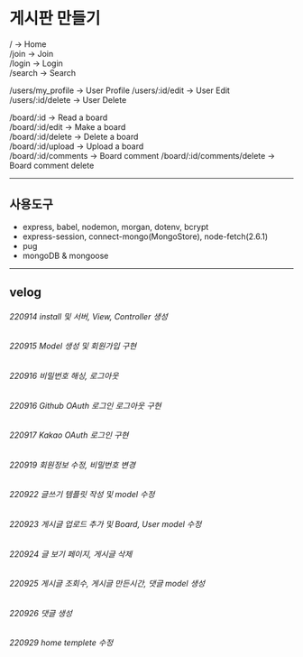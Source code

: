 # 게시판 만들기

/ -> Home  
/join -> Join  
/login -> Login  
/search -> Search

/users/my_profile -> User Profile
/users/:id/edit -> User Edit  
/users/:id/delete -> User Delete

/board/:id -> Read a board  
/board/:id/edit -> Make a board  
/board/:id/delete -> Delete a board  
/board/:id/upload -> Upload a board  
/board/:id/comments -> Board comment
/board/:id/comments/delete -> Board comment delete

---

## 사용도구

- express, babel, nodemon, morgan, dotenv, bcrypt
- express-session, connect-mongo(MongoStore), node-fetch(2.6.1)
- pug
- mongoDB & mongoose

---

## velog

###### 220914 install 및 서버, View, Controller 생성

###### 220915 Model 생성 및 회원가입 구현

###### 220916 비밀번호 해싱, 로그아웃

###### 220916 Github OAuth 로그인 로그아웃 구현

###### 220917 Kakao OAuth 로그인 구현

###### 220919 회원정보 수정, 비밀번호 변경

###### 220922 글쓰기 템플릿 작성 및 model 수정

###### 220923 게시글 업로드 추가 및 Board, User model 수정

###### 220924 글 보기 페이지, 게시글 삭제

###### 220925 게시글 조회수, 게시글 만든시간, 댓글 model 생성

###### 220926 댓글 생성

###### 220929 home templete 수정
